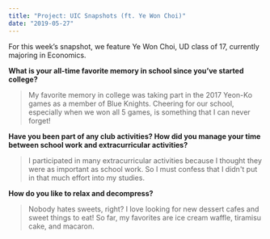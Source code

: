 ```yaml
---
title: "Project: UIC Snapshots (ft. Ye Won Choi)"
date: "2019-05-27"
---
```


For this week’s snapshot, we feature Ye Won Choi, UD class of 17, currently majoring in Economics.

**What is your all-time favorite memory in school since you’ve started college?**

> My favorite memory in college was taking part in the 2017 Yeon-Ko games as a member of Blue Knights. Cheering for our school, especially when we won all 5 games, is something that I can never forget!

**Have you been part of any club activities? How did you manage your time between school work and extracurricular activities?**

> I participated in many extracurricular activities because I thought they were as important as school work. So I must confess that I didn't put in that much effort into my studies.

**How do you like to relax and decompress?**

> Nobody hates sweets, right? I love looking for new dessert cafes and sweet things to eat! So far, my favorites are ice cream waffle, tiramisu cake, and macaron.
